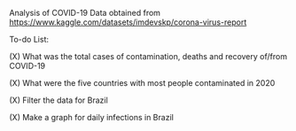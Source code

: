 Analysis of COVID-19 Data obtained from https://www.kaggle.com/datasets/imdevskp/corona-virus-report

To-do List:

(X) What was the total cases of contamination, deaths and recovery of/from COVID-19

(X) What were the five countries with most people contaminated in 2020

(X) Filter the data for Brazil

(X) Make a graph for daily infections in Brazil